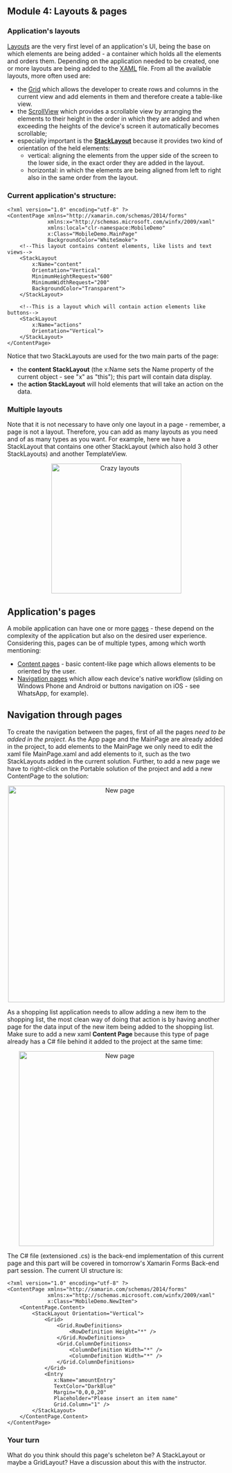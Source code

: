 ## Module 4: Layouts & pages

### Application's layouts
[Layouts](https://developer.xamarin.com/guides/xamarin-forms/user-interface/controls/layouts/) are the very first level of an application's UI, being the base on which elements are being added - a container which holds all the elements and orders them.
Depending on the application needed to be created, one or more layouts are being added to the [XAML](https://msdn.microsoft.com/en-us/library/cc295302.aspx) file. 
From all the available layouts, more often used are:
- the [Grid](https://developer.xamarin.com/api/type/Xamarin.Forms.Grid/) which allows the developer to create rows and columns in the current view and add elements in them and therefore create a table-like view.
- the [ScrollView](https://developer.xamarin.com/api/type/Xamarin.Forms.ScrollView/) which provides a scrollable view by arranging the elements to their height in the order in which they are added and when exceeding the heights of the device's screen it automatically becomes scrollable;
- especially important is the [**StackLayout**](https://developer.xamarin.com/api/type/Xamarin.Forms.StackLayout/) because it provides two kind of orientation of the held elements:
  - vertical: aligning the elements from the upper side of the screen to the lower side, in the exact order they are added in the layout. 
  - horizontal: in which the elements are being aligned from left to right also in the same order from the layout.

### Current application's structure:
```
<?xml version="1.0" encoding="utf-8" ?>
<ContentPage xmlns="http://xamarin.com/schemas/2014/forms"
             xmlns:x="http://schemas.microsoft.com/winfx/2009/xaml"
             xmlns:local="clr-namespace:MobileDemo"
             x:Class="MobileDemo.MainPage"
             BackgroundColor="WhiteSmoke">
    <!--This layout contains content elements, like lists and text views-->
    <StackLayout
        x:Name="content"
        Orientation="Vertical"
        MinimumHeightRequest="600"
        MinimumWidthRequest="200"
        BackgroundColor="Transparent">
    </StackLayout>
    
    <!--This is a layout which will contain action elements like buttons-->
    <StackLayout
        x:Name="actions"
        Orientation="Vertical">
    </StackLayout>
</ContentPage>
```
Notice that two StackLayouts are used for the two main parts of the page:
- the **content StackLayout** (the x:Name sets the Name property of the current object - see "x" as "this"); this part will contain data display.
- the **action StackLayout** will hold elements that will take an action on the data.


### Multiple layouts
Note that it is not necessary to have only one layout in a page - remember, a page is not a layout. Therefore, you can add as many layouts as you need and of as many types as you want. For example, here we have a StackLayout that contains one other StackLayout (which also hold 3 other StackLayouts) and another TemplateView.
<p align="center"><img height="300" alt="Crazy layouts" src="https://github.com/microsoft-dx/xamarin-fundamentals-ui/blob/master/Images/layouts.png?raw=true" margin=auto></p>


## Application's pages
A mobile application can have one or more [pages](https://developer.xamarin.com/guides/xamarin-forms/user-interface/controls/pages/) - these depend on the complexity of the application but also on the desired user experience. Considering this, pages can be of multiple types, among which worth mentioning:
- [Content pages](https://developer.xamarin.com/api/type/Xamarin.Forms.ContentPage/) - basic content-like page which allows elements to be oriented by the user.
- [Navigation pages](https://developer.xamarin.com/api/type/Xamarin.Forms.NavigationPage/) which allow each device's native workflow (sliding on Windows Phone and Android or buttons navigation on iOS - see WhatsApp, for example).


## Navigation through pages
To create the navigation between the pages, first of all the pages _need to be added in the project_.
As the App page and the MainPage are already added in the project, to add elements to the MainPage we only need to edit the xaml file MainPage.xaml and add elements to it, such as the two StackLayouts added in the current solution.
Further, to add a new page we have to right-click on the Portable solution of the project and add a new ContentPage to the solution:
<p align="center"><img height="500" alt="New page" src="https://github.com/microsoft-dx/xamarin-fundamentals-ui/blob/master/Images/new-page.png?raw=true" margin=auto></p>

As a shopping list application needs to allow adding a new item to the shopping list, the most clean way of doing that action is by having another page for the data input of the new item being added to the shopping list.
Make sure to add a new xaml **Content Page** because this type of page already has a C# file behind it added to the project at the same time:

<p align="center"><img height="450" alt="New page" src="https://github.com/microsoft-dx/xamarin-fundamentals-ui/blob/master/Images/new-item.PNG?raw=true" margin=auto></p>

The C# file (extensioned .cs) is the back-end implementation of this current page and this part will be covered in tomorrow's Xamarin Forms Back-end part session. The current UI structure is:

```
<?xml version="1.0" encoding="utf-8" ?>
<ContentPage xmlns="http://xamarin.com/schemas/2014/forms"
             xmlns:x="http://schemas.microsoft.com/winfx/2009/xaml"
             x:Class="MobileDemo.NewItem">
    <ContentPage.Content>
        <StackLayout Orientation="Vertical">
            <Grid>
                <Grid.RowDefinitions>
                    <RowDefinition Height="*" />
                </Grid.RowDefinitions>
                <Grid.ColumnDefinitions>
                    <ColumnDefinition Width="*" />
                    <ColumnDefinition Width="*" />
                </Grid.ColumnDefinitions>
            </Grid>
            <Entry 
               x:Name="amountEntry"
               TextColor="DarkBlue" 
               Margin="0,0,0,20" 
               Placeholder="Please insert an item name" 
               Grid.Column="1" />
        </StackLayout>
    </ContentPage.Content>
</ContentPage>
```


### Your turn
What do you think should this page's scheleton be? A StackLayout or maybe a GridLayout? Have a discussion about this with the instructor.
